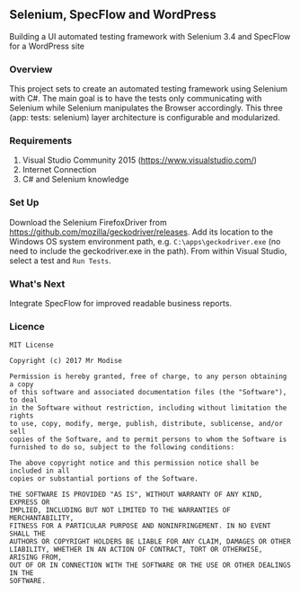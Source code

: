 ## Selenium, SpecFlow and WordPress
Building a UI automated testing framework with Selenium 3.4 and SpecFlow for a WordPress site

### Overview
This project sets to create an automated testing framework using Selenium with C#. The main goal is to have the tests only communicating
with Selenium while Selenium manipulates the Browser accordingly. This three (app: tests: selenium) layer architecture is configurable and modularized.

### Requirements
1. Visual Studio Community 2015 (https://www.visualstudio.com/)
2. Internet Connection
3. C# and Selenium knowledge

### Set Up
Download the Selenium FirefoxDriver from 
https://github.com/mozilla/geckodriver/releases. Add its location to the Windows OS system environment path,
 e.g. ``C:\apps\geckodriver.exe`` (no need to include the geckodriver.exe in the path). From within Visual Studio, 
 select a test and ``Run Tests``.
 
### What's Next
Integrate SpecFlow for improved readable business reports.
 
### Licence
````
MIT License

Copyright (c) 2017 Mr Modise

Permission is hereby granted, free of charge, to any person obtaining a copy
of this software and associated documentation files (the "Software"), to deal
in the Software without restriction, including without limitation the rights
to use, copy, modify, merge, publish, distribute, sublicense, and/or sell
copies of the Software, and to permit persons to whom the Software is
furnished to do so, subject to the following conditions:

The above copyright notice and this permission notice shall be included in all
copies or substantial portions of the Software.

THE SOFTWARE IS PROVIDED "AS IS", WITHOUT WARRANTY OF ANY KIND, EXPRESS OR
IMPLIED, INCLUDING BUT NOT LIMITED TO THE WARRANTIES OF MERCHANTABILITY,
FITNESS FOR A PARTICULAR PURPOSE AND NONINFRINGEMENT. IN NO EVENT SHALL THE
AUTHORS OR COPYRIGHT HOLDERS BE LIABLE FOR ANY CLAIM, DAMAGES OR OTHER
LIABILITY, WHETHER IN AN ACTION OF CONTRACT, TORT OR OTHERWISE, ARISING FROM,
OUT OF OR IN CONNECTION WITH THE SOFTWARE OR THE USE OR OTHER DEALINGS IN THE
SOFTWARE.

````

